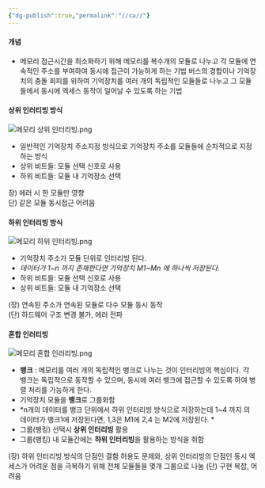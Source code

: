 ```yaml
---
{"dg-publish":true,"permalink":"//ca//"}
---
```




#### 개념
- 메모리 접근시간을 최소화하기 위해 메모리를 복수개의 모듈로 나누고 각 모듈에 연속적인 주소를 부여하여 동시에 접근이 가능하게 하는 기법 버스의 경합이나 기억장치의 충돌 회피를 위하여 기억장치를 여러 개의 독립적인 모듈들로 나누고 그 모듈들에서 동시에 엑세스 동작이 일어날 수 있도록 하는 기법

#### 상위 인러티빙 방식
![메모리 상위 인터리빙.png](/img/user/images/메모리-상위-인터리빙.png)
- 일반적인 기억장치 주소지정 방식으로 기억장치 주소를 모듈들에 순차적으로 지정하는 방식
- 상위 비트들: 모듈 선택 신호로 사용
- 하위 비트들: 모듈 내 기억장소 선택

장) 에러 시 한 모듈만 영향  
단) 같은 모듈 동시접근 어려움
#### 하위 인터리빙 방식
![메모리 하위 인터리빙.png](/img/user/images/메모리-하위-인터리빙.png)
- 기억장치 주소가 모듈 단위로 인터리빙 된다.
- *데이터가 1~n 까지 존재한다면 기억장치 M1~Mn 에 하나씩 저장된다.*
- 하위 비트들: 모듈 선택 신호로 사용
- 상위 비트들: 모듈 내 기억장소 선택

(장) 연속된 주소가 연속된 모듈로 다수 모듈 동시 동작  
(단) 하드웨어 구조 변경 불가, 에러 전파
#### 혼합 인러티빙
![메모리 혼합 인러리빙.png](/img/user/images/메모리-혼합-인러리빙.png)
- **뱅크** : 메모리를 여러 개의 독립적인 뱅크로 나누는 것이 인터리빙의 핵심이다. 각 뱅크는 독립적으로 동작할 수 있으며, 동시에 여러 뱅크에 접근할 수 있도록 하여 병렬 처리를 가능하게 한다.
- 기억장치 모듈을 **뱅크**로 그룹화함
- *n개의 데이터를 뱅크 단위에서 하위 인터리빙 방식으로 저장하는데 1~4 까지 의 데이터가 뱅크1에 저장된다면, 1,3은 M1에 2,4 는 M2에 저장된다. *
- 그룹(뱅킹) 선택시 **상위 인터리빙** 활용
- 그룹(뱅킹) 내 모듈간에는 **하위 인터리빙**을 활용하는 방식을 취함

(장) 하위 인터리빙 방식의 단점인 결함 허용도 문제와, 상위 인터리빙의 단점인 동시 엑세스가 어려운 점을 극복하기 위해 전체 모듈들을 몇개 그룹으로 나눔
(단) 구현 복잡, 어려움